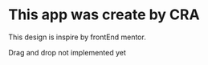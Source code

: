 <!-- @format -->

# This app was create by CRA

This design is inspire by frontEnd mentor.

Drag and drop not implemented yet
